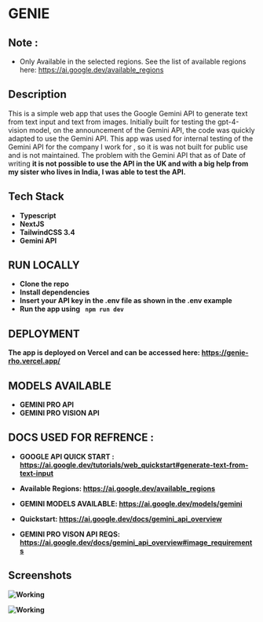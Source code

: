 



# GENIE 


## Note :

- Only Available in the selected regions. See the list of available regions here: https://ai.google.dev/available_regions

## Description

This is a simple web app that uses the Google Gemini API to generate text from text input and text from images. Initially built for testing the gpt-4-vision model,  on the announcement of the Gemini API, the code was quickly adapted to use the Gemini API.  This app was used for internal testing of the Gemini API for the company I work for , so it is was not built for public use and is not maintained. The problem with the Gemini API that as of Date of writing <strong> it is not possible to use the API in the UK <strong> and with a big help from my sister who lives in India, I was able to test the API.


## Tech Stack

- Typescript
- NextJS
- TailwindCSS 3.4 
- Gemini API


## RUN LOCALLY

<ul>
<li>Clone the repo</li>
<li>Install dependencies</li>
<li> Insert your API key in the .env file as shown in the .env example</li>
<li>Run the app using <code> npm run dev</code></li>
</ul>


## DEPLOYMENT

The app is deployed on Vercel and can be accessed here: https://genie-rho.vercel.app/

## MODELS AVAILABLE

- GEMINI PRO API 
- GEMINI PRO VISION API

## DOCS USED FOR REFRENCE :

- GOOGLE API QUICK START : https://ai.google.dev/tutorials/web_quickstart#generate-text-from-text-input

- Available Regions: https://ai.google.dev/available_regions

- GEMINI MODELS AVAILABLE: https://ai.google.dev/models/gemini

- Quickstart: https://ai.google.dev/docs/gemini_api_overview

- GEMINI PRO VISON API REQS:  https://ai.google.dev/docs/gemini_api_overview#image_requirements


## Screenshots

![Working ](<SCREENSHOTS/Screenshot 2023-12-25 at 8.11.37 PM.png>)

![Working](<SCREENSHOTS/Screenshot 2023-12-25 at 9.31.21 PM.png>) 